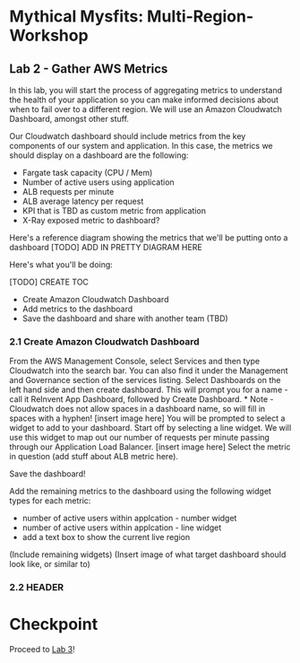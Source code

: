 # Mythical Mysfits: Multi-Region-Workshop

## Lab 2 - Gather AWS Metrics

In this lab, you will start the process of aggregating metrics to understand the health of your application so you can make informed decisions about when to fail over to a different region. We will use an Amazon Cloudwatch Dashboard, amongst other stuff.

Our Cloudwatch dashboard should include metrics from the key components of our system and application. In this case, the metrics we should display on a dashboard are the following:

* Fargate task capacity (CPU / Mem)
* Number of active users using application
* ALB requests per minute
* ALB average latency per request
* KPI that is TBD as custom metric from application
* X-Ray exposed metric to dashboard?

Here's a reference diagram showing the metrics that we'll be putting onto a dashboard
[TODO] ADD IN PRETTY DIAGRAM HERE

Here's what you'll be doing:

[TODO] CREATE TOC
* Create Amazon Cloudwatch Dashboard
* Add metrics to the dashboard
* Save the dashboard and share with another team (TBD)




### 2.1 Create Amazon Cloudwatch Dashboard
From the AWS Management Console, select Services and then type Cloudwatch into the search bar. You can also find it under the Management and Governance section of the services listing.
Select Dashboards on the left hand side and then create dashboard. This will prompt you for a name - call it ReInvent App Dashboard, followed by Create Dashboard. * Note - Cloudwatch does not allow spaces in a dashboard name, so will fill in spaces with a hyphen!
[insert image here]
You will be prompted to select a widget to add to your dashboard. Start off by selecting a line widget. We will use this widget to map out our number of requests per minute passing through our Application Load Balancer.
[insert image here]
Select the metric in question (add stuff about ALB metric here).

Save the dashboard!

Add the remaining metrics to the dashboard using the following widget types for each metric:
* number of active users within applcation - number widget
* number of active users within applcation - line widget
* add a text box to show the current live region

(Include remaining widgets)
(Insert image of what target dashboard should look like, or similar to)


### 2.2 HEADER

# Checkpoint 

Proceed to [Lab 3](../lab-3-mr)!
